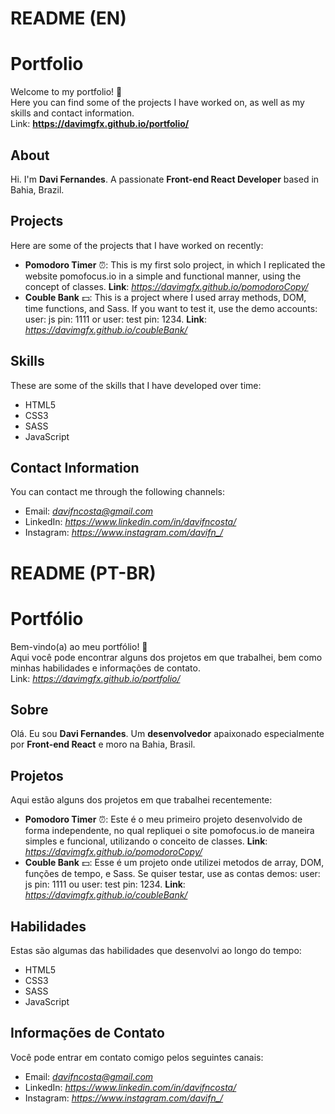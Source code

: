 # README (EN)
# Portfolio
Welcome to my portfolio! 👋<br>
Here you can find some of the projects I have worked on, as well as my skills and contact information.<br>
Link: **https://davimgfx.github.io/portfolio/**

## About
Hi. I'm **Davi Fernandes**. A passionate **Front-end React Developer** based in Bahia, Brazil. 

## Projects
Here are some of the projects that I have worked on recently:

* **Pomodoro Timer** ⏰: This is my first solo project, in which I replicated the website pomofocus.io in a simple and functional manner, using the concept of classes. **Link**: *https://davimgfx.github.io/pomodoroCopy/*
* **Couble Bank** 💵: This is a project where I used array methods, DOM, time functions, and Sass. If you want to test it, use the demo accounts: user: js pin: 1111 or user: test pin: 1234. **Link**: *https://davimgfx.github.io/coubleBank/*

## Skills
These are some of the skills that I have developed over time:

* HTML5
* CSS3
* SASS
* JavaScript

## Contact Information
You can contact me through the following channels:

* Email: *davifncosta@gmail.com*
* LinkedIn: *https://www.linkedin.com/in/davifncosta/*
* Instagram: *https://www.instagram.com/davifn_/*

# README (PT-BR)
# Portfólio
Bem-vindo(a) ao meu portfólio! 👋<br>
Aqui você pode encontrar alguns dos projetos em que trabalhei, bem como minhas habilidades e informações de contato.<br>
Link: *https://davimgfx.github.io/portfolio/*

## Sobre
Olá. Eu sou **Davi Fernandes**. Um **desenvolvedor** apaixonado especialmente por **Front-end React** e moro na Bahia, Brasil. 

## Projetos
Aqui estão alguns dos projetos em que trabalhei recentemente:

* **Pomodoro Timer** ⏰: Este é o meu primeiro projeto desenvolvido de forma independente, no qual repliquei o site pomofocus.io de maneira simples e funcional, utilizando o conceito de classes. **Link**: *https://davimgfx.github.io/pomodoroCopy/*
* **Couble Bank** 💵: Esse é um projeto onde utilizei metodos de array, DOM, funções de tempo, e Sass. Se quiser testar, use as contas demos: user: js pin: 1111 ou user: test pin: 1234. **Link**: *https://davimgfx.github.io/coubleBank/*

## Habilidades
Estas são algumas das habilidades que desenvolvi ao longo do tempo:

* HTML5
* CSS3
* SASS
* JavaScript

## Informações de Contato
Você pode entrar em contato comigo pelos seguintes canais:

* Email: *davifncosta@gmail.com*
* LinkedIn: *https://www.linkedin.com/in/davifncosta/*
* Instagram: *https://www.instagram.com/davifn_/*
